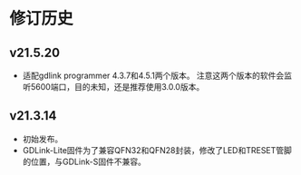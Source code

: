 # 修订历史

## v21.5.20

- 适配gdlink programmer 4.3.7和4.5.1两个版本。
  注意这两个版本的软件会监听5600端口，目的未知，还是推荐使用3.0.0版本。

## v21.3.14

- 初始发布。
- GDLink-Lite固件为了兼容QFN32和QFN28封装，修改了LED和TRESET管脚的位置，与GDLink-S固件不兼容。
